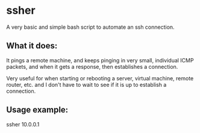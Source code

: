 # ssher
A very basic and simple bash script to automate an ssh connection.

## What it does: 

It pings a remote machine, and keeps pinging in very small, individual ICMP packets, and when it gets a response, then establishes a connection.

Very useful for when starting or rebooting a server, virtual machine, remote router, etc. and I don't have to wait to see if it is up to establish a connection.

## Usage example: 
ssher 10.0.0.1
